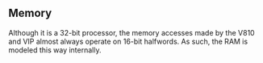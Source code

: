 ## Memory

Although it is a 32-bit processor, the memory accesses made by the V810 and VIP almost always operate on 16-bit halfwords. As such, the RAM is modeled this way internally.
